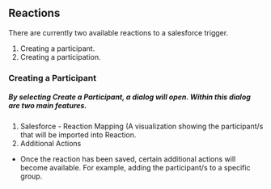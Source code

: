 ## Reactions

There are currently two available reactions to a salesforce trigger.
  1. Creating a participant.
  2. Creating a participation.

### Creating a Participant
  
##### By selecting **Create a Participant**, a dialog will open. Within this dialog are two main features.

1. Salesforce - Reaction Mapping (A visualization showing the participant/s that will be imported into Reaction.
2. Additional Actions
  * Once the reaction has been saved, certain additional actions will become available. For example, adding the participant/s to a specific group.
